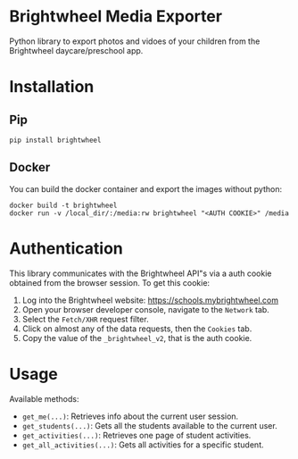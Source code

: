 # Brightwheel Media Exporter
Python library to export photos and vidoes of your children from the Brightwheel daycare/preschool app.

# Installation
## Pip
```
pip install brightwheel
```

## Docker
You can build the docker container and export the images without python:
```
docker build -t brightwheel
docker run -v /local_dir/:/media:rw brightwheel "<AUTH COOKIE>" /media
```

# Authentication
This library communicates with the Brightwheel API"s via a auth cookie obtained from the browser session. To get this cookie:
1. Log into the Brightwheel website: https://schools.mybrightwheel.com
2. Open your browser developer console, navigate to the `Network` tab.
3. Select the `Fetch/XHR` request filter.
4. Click on almost any of the data requests, then the `Cookies` tab.
5. Copy the value of the `_brightwheel_v2`, that is the auth cookie.	


# Usage
Available methods:
- `get_me(...)`: Retrieves info about the current user session.
- `get_students(...)`: Gets all the students available to the current user.
- `get_activities(...)`: Retrieves one page of student activities.
- `get_all_activities(...)`: Gets all activities for a specific student.
